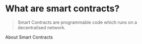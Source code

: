 # What are smart contracts?

> Smart Contracts are programmable code which runs on a decentralised network.

About Smart Contracts

